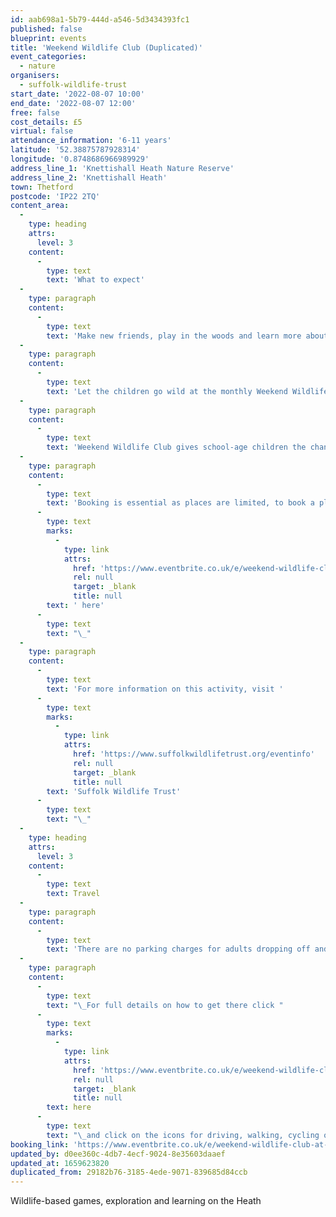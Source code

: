 ```yaml
---
id: aab698a1-5b79-444d-a546-5d3434393fc1
published: false
blueprint: events
title: 'Weekend Wildlife Club (Duplicated)'
event_categories:
  - nature
organisers:
  - suffolk-wildlife-trust
start_date: '2022-08-07 10:00'
end_date: '2022-08-07 12:00'
free: false
cost_details: £5
virtual: false
attendance_information: '6-11 years'
latitude: '52.38875787928314'
longitude: '0.8748686966989929'
address_line_1: 'Knettishall Heath Nature Reserve'
address_line_2: 'Knettishall Heath'
town: Thetford
postcode: 'IP22 2TQ'
content_area:
  -
    type: heading
    attrs:
      level: 3
    content:
      -
        type: text
        text: 'What to expect'
  -
    type: paragraph
    content:
      -
        type: text
        text: 'Make new friends, play in the woods and learn more about nature! A monthly session for unaccompanied children aged 6-11 years.'
  -
    type: paragraph
    content:
      -
        type: text
        text: 'Let the children go wild at the monthly Weekend Wildlife Club on Knettishall Heath Nature Reserve, organised by Suffolk Wildlife Trust.'
  -
    type: paragraph
    content:
      -
        type: text
        text: 'Weekend Wildlife Club gives school-age children the chance to make new friends, play games, explore the Heath, discover wildlife and learn new skills – all while outside in a Covid-safe environment.'
  -
    type: paragraph
    content:
      -
        type: text
        text: 'Booking is essential as places are limited, to book a place, click'
      -
        type: text
        marks:
          -
            type: link
            attrs:
              href: 'https://www.eventbrite.co.uk/e/weekend-wildlife-club-at-knettishall-heath-p6p-2817-tickets-265308694447?aff=ebdssbdestsearch'
              rel: null
              target: _blank
              title: null
        text: ' here'
      -
        type: text
        text: "\_"
  -
    type: paragraph
    content:
      -
        type: text
        text: 'For more information on this activity, visit '
      -
        type: text
        marks:
          -
            type: link
            attrs:
              href: 'https://www.suffolkwildlifetrust.org/eventinfo'
              rel: null
              target: _blank
              title: null
        text: 'Suffolk Wildlife Trust'
      -
        type: text
        text: "\_"
  -
    type: heading
    attrs:
      level: 3
    content:
      -
        type: text
        text: Travel
  -
    type: paragraph
    content:
      -
        type: text
        text: 'There are no parking charges for adults dropping off and picking up their children, please be aware, there are parking charges for any vehicles parking for longer.'
  -
    type: paragraph
    content:
      -
        type: text
        text: "\_For full details on how to get there click "
      -
        type: text
        marks:
          -
            type: link
            attrs:
              href: 'https://www.eventbrite.co.uk/e/weekend-wildlife-club-at-knettishall-heath-p6p-2817-tickets-265308694447?aff=ebdssbdestsearch'
              rel: null
              target: _blank
              title: null
        text: here
      -
        type: text
        text: "\_and click on the icons for driving, walking, cycling or bus to find your best route."
booking_link: 'https://www.eventbrite.co.uk/e/weekend-wildlife-club-at-knettishall-heath-p6p-2817-tickets-265308694447?aff=ebdssbdestsearch'
updated_by: d0ee360c-4db7-4ecf-9024-8e35603daaef
updated_at: 1659623820
duplicated_from: 29182b76-3185-4ede-9071-839685d84ccb
---
```

Wildlife-based games, exploration and learning on the Heath